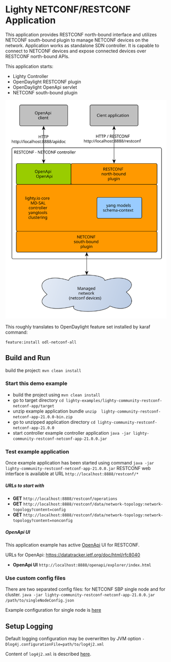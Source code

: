 # Lighty NETCONF/RESTCONF Application
This application provides RESTCONF north-bound interface and utilizes NETCONF south-bound plugin to manage NETCONF devices on the network. 
Application works as standalone SDN controller. It is capable to connect to NETCONF devices and expose connected devices over RESTCONF north-bound APIs.

This application starts:
* Lighty Controller
* OpenDaylight RESTCONF plugin
* OpenDaylight OpenApi servlet
* NETCONF south-bound plugin

![architecture](docs/restconf-netconf-controller-architecture.svg)

This roughly translates to OpenDaylight feature set installed by karaf command:
```
feature:install odl-netconf-all
```

## Build and Run
build the project: ```mvn clean install```

### Start this demo example
* build the project using ```mvn clean install```
* go to target directory ```cd lighty-examples/lighty-community-restconf-netconf-app/target``` 
* unzip example application bundle ```unzip  lighty-community-restconf-netconf-app-21.0.0-bin.zip```
* go to unzipped application directory ```cd lighty-community-restconf-netconf-app-21.0.0```
* start controller example controller application ```java -jar lighty-community-restconf-netconf-app-21.0.0.jar``` 

### Test example application
Once example application has been started using command ```java -jar lighty-community-restconf-netconf-app-21.0.0.jar``` 
RESTCONF web interface is available at URL ```http://localhost:8888/restconf/*```

##### URLs to start with
* __GET__ ```http://localhost:8888/restconf/operations```
* __GET__ ```http://localhost:8888/restconf/data/network-topology:network-topology?content=config```
* __GET__ ```http://localhost:8888/restconf/data/network-topology:network-topology?content=nonconfig```

##### OpenApi UI
This application example has active [OpenApi](https://swagger.io/) UI for RESTCONF.

URLs for OpenApi: https://datatracker.ietf.org/doc/html/rfc8040
* __OpenApi UI__ ``http://localhost:8888/openapi/explorer/index.html``

### Use custom config files
There are two separated config files: for NETCONF SBP single node and for cluster.
`java -jar lighty-community-restconf-netconf-app-21.0.0.jar /path/to/singleNodeConfig.json`

Example configuration for single node is [here](src/main/assembly/resources/sampleConfigSingleNode.json)

## Setup Logging
Default logging configuration may be overwritten by JVM option
```-Dlog4j.configurationFile=path/to/log4j2.xml```

Content of ```log4j2.xml``` is described [here](https://logging.apache.org/log4j/2.x/manual/configuration.html).
